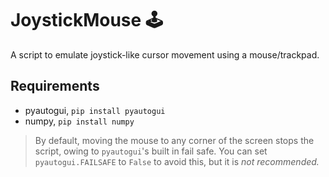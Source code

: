 # JoystickMouse 🕹️
A script to emulate joystick-like cursor movement using a mouse/trackpad.

## Requirements
* pyautogui, `pip install pyautogui`
* numpy, `pip install numpy`

> By default, moving the mouse to any corner of the screen stops the script, owing to `pyautogui`'s built in fail safe. You can set  `pyautogui.FAILSAFE` to `False` to avoid this, but it is *not recommended.*